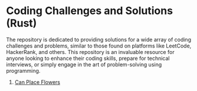 # Coding Challenges and Solutions (Rust)

The repository is dedicated to providing solutions for a wide array of coding challenges and problems, similar to those found on platforms like LeetCode, HackerRank, and others. This repository is an invaluable resource for anyone looking to enhance their coding skills, prepare for technical interviews, or simply engage in the art of problem-solving using programming.

1. [Can Place Flowers](src/lc_605_can_place_flowers.rs)
